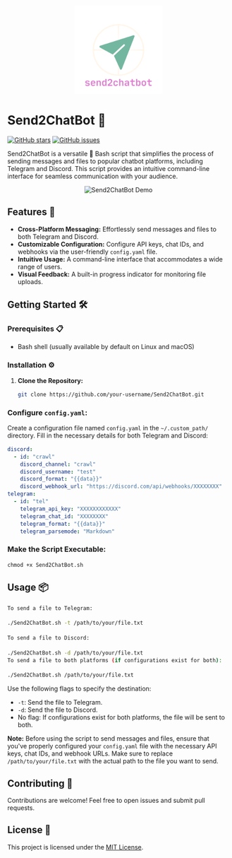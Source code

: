<div align="center">
  <img src="assets/send2chatbot-logot.png" alt="Send2ChatBot Logo" width="200" height="200">
</div>

# Send2ChatBot 🤖

[![GitHub stars](https://img.shields.io/github/stars/4riful/Send2ChatBot)](https://github.com/4riful/Send2ChatBot/stargazers)
[![GitHub issues](https://img.shields.io/github/issues/4riful/Send2ChatBot)](https://github.com/4riful/Send2ChatBot/issues)

Send2ChatBot is a versatile 🌟 Bash script that simplifies the process of sending messages and files to popular chatbot platforms, including Telegram and Discord. This script provides an intuitive command-line interface for seamless communication with your audience.

<p align="center">
  <img src="assets/send2chatbot-demo.gif" alt="Send2ChatBot Demo" width="600">
</p>

## Features 🚀

- **Cross-Platform Messaging:** Effortlessly send messages and files to both Telegram and Discord.
- **Customizable Configuration:** Configure API keys, chat IDs, and webhooks via the user-friendly `config.yaml` file.
- **Intuitive Usage:** A command-line interface that accommodates a wide range of users.
- **Visual Feedback:** A built-in progress indicator for monitoring file uploads.

## Getting Started 🛠️

### Prerequisites 📋

- Bash shell (usually available by default on Linux and macOS)

### Installation ⚙️

1. **Clone the Repository:**

   ```bash
   git clone https://github.com/your-username/Send2ChatBot.git

  ### Configure `config.yaml`:

Create a configuration file named `config.yaml` in the `~/.custom_path/` directory. Fill in the necessary details for both Telegram and Discord:

```yaml
discord:
  - id: "crawl"
    discord_channel: "crawl"
    discord_username: "test"
    discord_format: "{{data}}"
    discord_webhook_url: "https://discord.com/api/webhooks/XXXXXXXX"
telegram:
  - id: "tel"
    telegram_api_key: "XXXXXXXXXXXX"
    telegram_chat_id: "XXXXXXXX"
    telegram_format: "{{data}}"
    telegram_parsemode: "Markdown"
```
### Make the Script Executable:
```
chmod +x Send2ChatBot.sh
```
## Usage 📦
```bash
To send a file to Telegram:

./Send2ChatBot.sh -t /path/to/your/file.txt

To send a file to Discord:

./Send2ChatBot.sh -d /path/to/your/file.txt
To send a file to both platforms (if configurations exist for both):

./Send2ChatBot.sh /path/to/your/file.txt

```

Use the following flags to specify the destination:

- `-t`: Send the file to Telegram.
- `-d`: Send the file to Discord.
- No flag: If configurations exist for both platforms, the file will be sent to both.

**Note:** Before using the script to send messages and files, ensure that you've properly configured your `config.yaml` file with the necessary API keys, chat IDs, and webhook URLs. Make sure to replace `/path/to/your/file.txt` with the actual path to the file you want to send.

## Contributing 👥

Contributions are welcome! Feel free to open issues and submit pull requests.

## License 📄


This project is licensed under the [MIT License](LICENSE).

